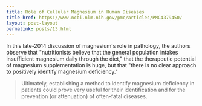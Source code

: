 ```yaml
---
title: Role of Cellular Magnesium in Human Diseases
title-href: https://www.ncbi.nlm.nih.gov/pmc/articles/PMC4379450/
layout: post-layout
permalink: posts/13.html
---
```


In this late-2014 discussion of magnesium's role in pathology, the authors observe that "nutritionists believe that the general population intakes insufficient magnesium daily through the diet," that the therapeutic potential of magnesium supplementation is huge, but that "there is no clear approach to positively identify magnesium deficiency."

> Ultimately, establishing a method to identify magnesium deficiency in patients could prove very useful for their identification and for the prevention (or attenuation) of often-fatal diseases.